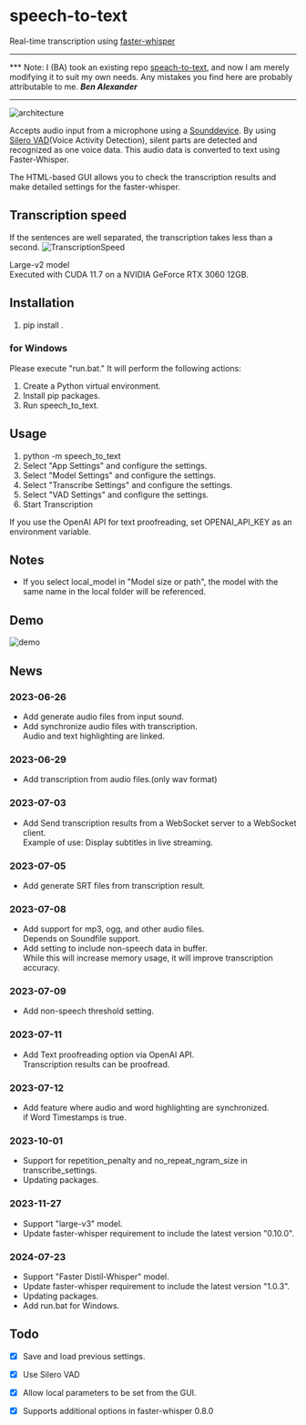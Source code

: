 # speech-to-text

Real-time transcription using [faster-whisper](https://github.com/guillaumekln/faster-whisper)

---
*** Note: I (BA)  took an existing repo [speach-to-text](https://github.com/reriiasu/speech-to-text), and now I am merely modifying it to suit my own needs.
Any mistakes you find here are probably attributable to me.   ***Ben Alexander***

---

![architecture](docs/architecture.png)

Accepts audio input from a microphone using a [Sounddevice](https://github.com/spatialaudio/python-sounddevice). By using [Silero VAD](https://github.com/snakers4/silero-vad)(Voice Activity Detection), silent parts are detected and recognized as one voice data. This audio data is converted to text using Faster-Whisper.

The HTML-based GUI allows you to check the transcription results and make detailed settings for the faster-whisper.

## Transcription speed

If the sentences are well separated, the transcription takes less than a second.
![TranscriptionSpeed](docs/transcription_speed.png)

Large-v2 model  
Executed with CUDA 11.7 on a NVIDIA GeForce RTX 3060 12GB.

## Installation

1. pip install .

### for Windows

Please execute "run.bat." It will perform the following actions:

1. Create a Python virtual environment.
1. Install pip packages.
1. Run speech_to_text.

## Usage

1. python -m speech_to_text
1. Select "App Settings" and configure the settings.
1. Select "Model Settings" and configure the settings.
1. Select "Transcribe Settings" and configure the settings.
1. Select "VAD Settings" and configure the settings.
1. Start Transcription

If you use the OpenAI API for text proofreading, set OPENAI_API_KEY as an environment variable.

## Notes

- If you select local_model in "Model size or path", the model with the same name in the local folder will be referenced.

## Demo

![demo](docs/demo.gif)

## News

### 2023-06-26

- Add generate audio files from input sound.
- Add synchronize audio files with transcription.  
Audio and text highlighting are linked.

### 2023-06-29

- Add transcription from audio files.(only wav format)

### 2023-07-03

- Add Send transcription results from a WebSocket server to a WebSocket client.  
Example of use: Display subtitles in live streaming.

### 2023-07-05

- Add generate SRT files from transcription result.

### 2023-07-08

- Add support for mp3, ogg, and other audio files.  
Depends on Soundfile support.
- Add setting to include non-speech data in buffer.  
While this will increase memory usage, it will improve transcription accuracy.

### 2023-07-09

- Add non-speech threshold setting.

### 2023-07-11

- Add Text proofreading option via OpenAI API.  
Transcription results can be proofread.

### 2023-07-12

- Add feature where audio and word highlighting are synchronized.  
if Word Timestamps is true.

### 2023-10-01

- Support for repetition_penalty and no_repeat_ngram_size in transcribe_settings.
- Updating packages.

### 2023-11-27

- Support "large-v3" model.
- Update faster-whisper requirement to include the latest version "0.10.0".

### 2024-07-23

- Support "Faster Distil-Whisper" model.
- Update faster-whisper requirement to include the latest version "1.0.3".
- Updating packages.
- Add run.bat for Windows.

## Todo

- [x] Save and load previous settings.

- [x] Use Silero VAD

- [x] Allow local parameters to be set from the GUI.

- [x] Supports additional options in faster-whisper 0.8.0
